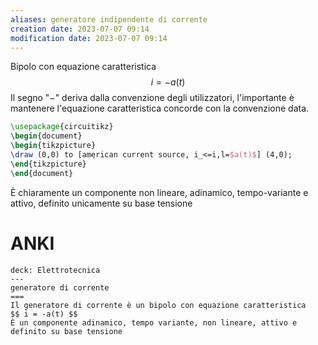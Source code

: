 ```yaml
---
aliases: generatore indipendente di corrente
creation date: 2023-07-07 09:14
modification date: 2023-07-07 09:14
---
```


Bipolo con equazione caratteristica
$$ i = -a(t) $$
Il segno "$-$" deriva dalla convenzione degli utilizzatori, l'importante è mantenere l'equazione caratteristica concorde con la convenzione data.

```tikz
\usepackage{circuitikz}
\begin{document}
\begin{tikzpicture}
\draw (0,0) to [american current source, i_<=i,l=$a(t)$] (4,0);
\end{tikzpicture}
\end{document}
```

È chiaramente un componente non lineare, adinamico, tempo-variante e attivo, definito unicamente su base tensione

# ANKI

```anki
deck: Elettrotecnica
---
generatore di corrente
===
Il generatore di corrente è un bipolo con equazione caratteristica
$$ i = -a(t) $$
È un componente adinamico, tempo variante, non lineare, attivo e definito su base tensione
```
